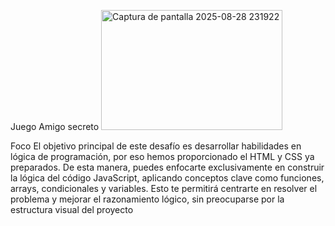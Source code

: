 Juego Amigo secreto
<img width="290" height="192" alt="Captura de pantalla 2025-08-28 231922" src="https://github.com/user-attachments/assets/3de45f68-0be8-4e66-b2e8-fb7d2e0b697f" />

Foco
El objetivo principal de este desafío es desarrollar habilidades en lógica de programación, por eso hemos proporcionado el HTML y CSS ya preparados. De esta manera, puedes enfocarte exclusivamente en construir la lógica del código JavaScript, aplicando conceptos clave como funciones, arrays, condicionales y variables. Esto te permitirá centrarte en resolver el problema y mejorar el razonamiento lógico, sin preocuparse por la estructura visual del proyecto
